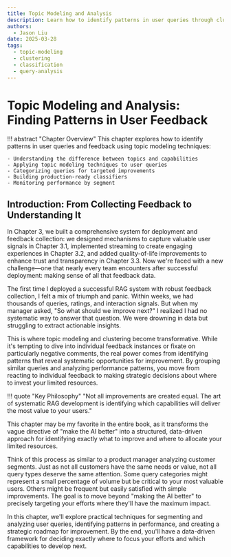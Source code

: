 ```yaml
---
title: Topic Modeling and Analysis
description: Learn how to identify patterns in user queries through clustering and classification techniques
authors:
  - Jason Liu
date: 2025-03-28
tags:
  - topic-modeling
  - clustering
  - classification
  - query-analysis
---
```


# Topic Modeling and Analysis: Finding Patterns in User Feedback

!!! abstract "Chapter Overview"
This chapter explores how to identify patterns in user queries and feedback using topic modeling techniques:

    - Understanding the difference between topics and capabilities
    - Applying topic modeling techniques to user queries
    - Categorizing queries for targeted improvements
    - Building production-ready classifiers
    - Monitoring performance by segment

## Introduction: From Collecting Feedback to Understanding It

In Chapter 3, we built a comprehensive system for deployment and feedback collection: we designed mechanisms to capture valuable user signals in Chapter 3.1, implemented streaming to create engaging experiences in Chapter 3.2, and added quality-of-life improvements to enhance trust and transparency in Chapter 3.3. Now we're faced with a new challenge—one that nearly every team encounters after successful deployment: making sense of all that feedback data.

The first time I deployed a successful RAG system with robust feedback collection, I felt a mix of triumph and panic. Within weeks, we had thousands of queries, ratings, and interaction signals. But when my manager asked, "So what should we improve next?" I realized I had no systematic way to answer that question. We were drowning in data but struggling to extract actionable insights.

This is where topic modeling and clustering become transformative. While it's tempting to dive into individual feedback instances or fixate on particularly negative comments, the real power comes from identifying patterns that reveal systematic opportunities for improvement. By grouping similar queries and analyzing performance patterns, you move from reacting to individual feedback to making strategic decisions about where to invest your limited resources.

!!! quote "Key Philosophy"
    "Not all improvements are created equal. The art of systematic RAG development is identifying which capabilities will deliver the most value to your users."

This chapter may be my favorite in the entire book, as it transforms the vague directive of "make the AI better" into a structured, data-driven approach for identifying exactly what to improve and where to allocate your limited resources.

Think of this process as similar to a product manager analyzing customer segments. Just as not all customers have the same needs or value, not all query types deserve the same attention. Some query categories might represent a small percentage of volume but be critical to your most valuable users. Others might be frequent but easily satisfied with simple improvements. The goal is to move beyond "making the AI better" to precisely targeting your efforts where they'll have the maximum impact.

In this chapter, we'll explore practical techniques for segmenting and analyzing user queries, identifying patterns in performance, and creating a strategic roadmap for improvement. By the end, you'll have a data-driven framework for deciding exactly where to focus your efforts and which capabilities to develop next.